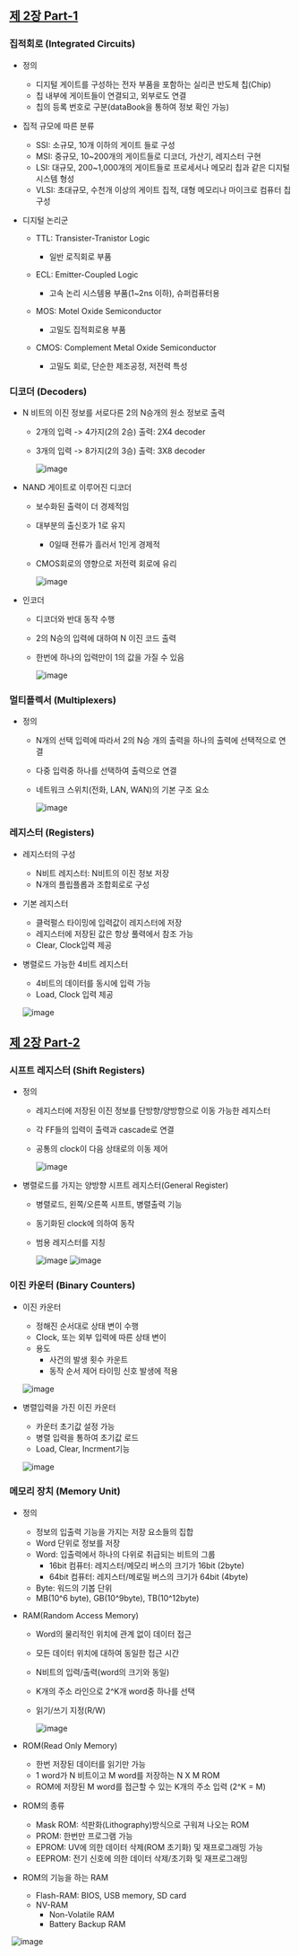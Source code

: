 
## [제 2장 Part-1](https://www.youtube.com/watch?v=aj74NlGUAk4&list=PLc8fQ-m7b1hCHTT7VH2oo0Ng7Et096dYc&index=4)

### 집적회로 (Integrated Circuits)

- 정의
  - 디지털 게이트를 구성하는 전자 부품을 포함하는 실리콘 반도체 칩(Chip)
  - 칩 내부에 게이트들이 연결되고, 외부로도 연결
  - 칩의 등록 번호로 구분(dataBook을 통하여 정보 확인 가능)

- 집적 규모에 따른 분류
  - SSI: 소규모, 10개 이하의 게이트 들로 구성
  - MSI: 중규모, 10~200개의 게이트들로 디코더, 가산기, 레지스터 구현
  - LSI: 대규모, 200~1,000개의 게이트들로 프로세서나 메모리 칩과 같은 디지털 시스템 형성
  - VLSI: 초대규모, 수천개 이상의 게이트 집적, 대형 메모리나 마이크로 컴퓨터 칩 구성

- 디지털 논리군
  - TTL: Transister-Tranistor Logic
    - 일반 로직회로 부품

  - ECL: Emitter-Coupled Logic
    - 고속 논리 시스템용 부품(1~2ns 이하), 슈퍼컴퓨터용

  - MOS: Motel Oxide Semiconductor
    - 고밀도 집적회로용 부품

  - CMOS: Complement Metal Oxide Semiconductor
    - 고밀도 회로, 단순한 제조공정, 저전력 특성


### 디코더 (Decoders)

- N 비트의 이진 정보를 서로다른 2의 N승개의 원소 정보로 출력

  - 2개의 입력 -> 4가지(2의 2승) 출력: 2X4 decoder

  - 3개의 입력 -> 8가지(2의 3승) 출력: 3X8 decoder

    ![image](https://user-images.githubusercontent.com/97648143/175976323-3dca7db8-9603-443d-944e-0e31a92a8f06.png) 

- NAND 게이트로 이루어진 디코더

  - 보수화된 출력이 더 경제적임

  - 대부분의 출신호가 1로 유지

    - 0일때 전류가 흘러서 1인게 경제적

  - CMOS회로의 영향으로 저전력 회로에 유리

    ![image](https://user-images.githubusercontent.com/97648143/175981194-cd448748-cd92-4976-bf3c-414212336c6a.png) 

- 인코더

  - 디코더와 반대 동작 수행

  - 2의 N승의 입력에 대하여 N 이진 코드 출력

  - 한번에 하나의 입력만이 1의 값을 가질 수 있음

    ![image](https://user-images.githubusercontent.com/97648143/175981218-9cc7c3d3-fdb8-4d69-8b9b-1889c036b275.png) 


### 멀티플렉서 (Multiplexers)

- 정의

  - N개의 선택 입력에 따라서 2의 N승 개의 출력을 하나의 출력에 선택적으로 연결

  - 다중 입력중 하나를 선택하여 출력으로 연결

  - 네트워크 스위치(전화, LAN, WAN)의 기본 구조 요소

    ![image](https://user-images.githubusercontent.com/97648143/175991295-9fa9fb0c-22c3-48b2-a651-e8e5756d4bca.png) 


### 레지스터 (Registers)

- 레지스터의 구성

  - N비트 레지스터: N비트의 이진 정보 저장
  - N개의 플립플롭과 조합회로로 구성

- 기본 레지스터

  - 클럭펄스 타이밍에 입력값이 레지스터에 저장
  - 레지스터에 저장된 값은 항상 풀력에서 참조 가능
  - Clear, Clock입력 제공

- 병렬로드 가능한 4비트 레지스터

  - 4비트의 데이터를 동시에 입력 가능
  - Load, Clock 입력 제공

  ![image](https://user-images.githubusercontent.com/97648143/176018932-69dd4989-8aaa-4b86-8f4e-913c2ba96957.png) 

## [제 2장 Part-2](https://www.youtube.com/watch?v=7VPjQMeiHg0&list=PLc8fQ-m7b1hCHTT7VH2oo0Ng7Et096dYc&index=5)

### 시프트 레지스터 (Shift Registers)

- 정의

  - 레지스터에 저장된 이진 정보를 단방향/양방향으로 이동 가능한 레지스터

  - 각 FF들의 입력이 출력과 cascade로 연결

  - 공통의 clock이 다음 상태로의 이동 제어

    ![image](https://user-images.githubusercontent.com/97648143/176020366-226b2bcb-6c80-40b2-ab10-0a8558763839.png) 

- 병렬로드를 가지는 양방향 시프트 레지스터(General Register)

  - 병렬로드, 왼쪽/오른쪽 시프트, 병렬출력 기능

  - 동기화된 clock에 의하여 동작

  - 범용 레지스터를 지칭

    ![image](https://user-images.githubusercontent.com/97648143/176020576-10c427bd-121d-49d6-95a2-1076a3e9229c.png) ![image](https://user-images.githubusercontent.com/97648143/176020589-e58ce189-49f5-400c-869d-251c9f4d45eb.png) 


### 이진 카운터 (Binary Counters)

- 이진 카운터

  - 정해진 순서대로 상태 변이 수행
  - Clock, 또는 외부 입력에 따른 상태 변이
  - 용도
    - 사건의 발생 횟수 카운트
    - 동작 순서 제어 타이밍 신호 발생에 적용


  ![image](https://user-images.githubusercontent.com/97648143/176022300-a5245610-6bed-4379-b2ed-3e60e486d459.png) 

- 병렬입력을 가진 이진 카운터

  - 카운터 초기값 설정 가능
  - 병렬 입력을 통하여 초기값 로드
  - Load, Clear, Incrment기능

  ![image](https://user-images.githubusercontent.com/97648143/176022281-84c40e29-d63d-4367-b98b-1e7720f0c956.png) 

### 메모리 장치 (Memory Unit)

- 정의
  - 정보의 입출력 기능을 가지는 저장 요소들의 집합
  - Word 단위로 정보를 저장
  - Word: 입출력에서 하나의 다위로 취급되는 비트의 그룹
    - 16bit 컴퓨터: 레지스터/메모리 버스의 크기가 16bit (2byte)
    - 64bit 컴퓨터: 레지스터/메로밀 버스의 크기가 64bit (4byte)
  - Byte: 워드의 기봅 단위
  - MB(10^6 byte), GB(10^9byte), TB(10^12byte) 

- RAM(Random Access Memory)

  - Word의 물리적인 위치에 관계 없이 데이터 접근

  - 모든 데이터 위치에 대하여 동일한 접근 시간

  - N비트의 입력/출력(word의 크기와 동일)

  - K개의 주소 라인으로 2^K개 word중 하나를 선택

  - 읽기/쓰기 지정(R/W)

    ![image](https://user-images.githubusercontent.com/97648143/176028908-83626adb-2eba-40e6-a653-a159ef6a6c4a.png) 

- ROM(Read Only Memory)
  - 한번 저장된 데이터를 읽기만 가능
  - 1 word가 N 비트이고 M word를 저장하는 N X M ROM
  - ROM에 저장된 M word를 접근할 수 있는 K개의 주소 입력 (2^K = M)
- ROM의 종류
  - Mask ROM: 석판화(Lithography)방식으로 구워져 나오는 ROM
  - PROM: 한번만 프로그램 가능
  - EPROM: UV에 의한 데이터 삭제(ROM 초기화) 및 재프로그래밍 가능
  - EEPROM: 전기 신호에 의한 데이터 삭제/초기화 및 재프로그래밍
- ROM의 기능을 하는 RAM
  - Flash-RAM: BIOS, USB memory, SD card
  - NV-RAM
    - Non-Volatile RAM
    - Battery Backup RAM

​	![image](https://user-images.githubusercontent.com/97648143/176032185-070a735a-85ef-46b1-b124-eea25758dbca.png) 